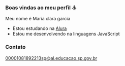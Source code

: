 ### Boas vindas ao meu perfil ⚓

Meu nome é Maria clara garcia 

- Estou estudando na [Alura](alura.com.br)
- Estou me desenvolvendo na linguagens JavaScript

 ### Contato
  00001081892213sp@al.educacao.sp.gov.br
